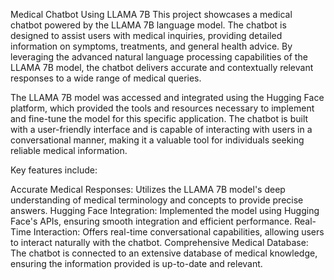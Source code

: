 Medical Chatbot Using LLAMA 7B
This project showcases a medical chatbot powered by the LLAMA 7B language model. The chatbot is designed to assist users with medical inquiries, providing detailed information on symptoms, treatments, and general health advice. By leveraging the advanced natural language processing capabilities of the LLAMA 7B model, the chatbot delivers accurate and contextually relevant responses to a wide range of medical queries.

The LLAMA 7B model was accessed and integrated using the Hugging Face platform, which provided the tools and resources necessary to implement and fine-tune the model for this specific application. The chatbot is built with a user-friendly interface and is capable of interacting with users in a conversational manner, making it a valuable tool for individuals seeking reliable medical information.

Key features include:

Accurate Medical Responses: Utilizes the LLAMA 7B model's deep understanding of medical terminology and concepts to provide precise answers.
Hugging Face Integration: Implemented the model using Hugging Face's APIs, ensuring smooth integration and efficient performance.
Real-Time Interaction: Offers real-time conversational capabilities, allowing users to interact naturally with the chatbot.
Comprehensive Medical Database: The chatbot is connected to an extensive database of medical knowledge, ensuring the information provided is up-to-date and relevant.
